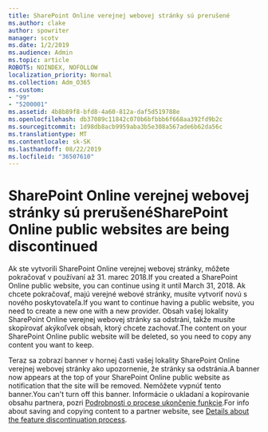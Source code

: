 ```yaml
---
title: SharePoint Online verejnej webovej stránky sú prerušené
ms.author: clake
author: spowriter
manager: scotv
ms.date: 1/2/2019
ms.audience: Admin
ms.topic: article
ROBOTS: NOINDEX, NOFOLLOW
localization_priority: Normal
ms.collection: Adm_O365
ms.custom:
- "99"
- "5200001"
ms.assetid: 4b8b89f8-bfd8-4a60-812a-daf5d519788e
ms.openlocfilehash: db37089c11842c070b6bfbbb6f668aa392fd9b2c
ms.sourcegitcommit: 1d98db8acb9959aba3b5e308a567ade6b62da56c
ms.translationtype: MT
ms.contentlocale: sk-SK
ms.lasthandoff: 08/22/2019
ms.locfileid: "36507610"
---
```

# <a name="sharepoint-online-public-websites-are-being-discontinued"></a><span data-ttu-id="1e319-102">SharePoint Online verejnej webovej stránky sú prerušené</span><span class="sxs-lookup"><span data-stu-id="1e319-102">SharePoint Online public websites are being discontinued</span></span>

<span data-ttu-id="1e319-103">Ak ste vytvorili SharePoint Online verejnej webovej stránky, môžete pokračovať v používaní až 31. marec 2018.</span><span class="sxs-lookup"><span data-stu-id="1e319-103">If you created a SharePoint Online public website, you can continue using it until March 31, 2018.</span></span> <span data-ttu-id="1e319-104">Ak chcete pokračovať, majú verejné webové stránky, musíte vytvoriť novú s nového poskytovateľa.</span><span class="sxs-lookup"><span data-stu-id="1e319-104">If you want to continue having a public website, you need to create a new one with a new provider.</span></span> <span data-ttu-id="1e319-105">Obsah vašej lokality SharePoint Online verejnej webovej stránky sa odstráni, takže musíte skopírovať akýkoľvek obsah, ktorý chcete zachovať.</span><span class="sxs-lookup"><span data-stu-id="1e319-105">The content on your SharePoint Online public website will be deleted, so you need to copy any content you want to keep.</span></span>
  
<span data-ttu-id="1e319-106">Teraz sa zobrazí banner v hornej časti vašej lokality SharePoint Online verejnej webovej stránky ako upozornenie, že stránky sa odstránia.</span><span class="sxs-lookup"><span data-stu-id="1e319-106">A banner now appears at the top of your SharePoint Online public website as notification that the site will be removed.</span></span> <span data-ttu-id="1e319-107">Nemôžete vypnúť tento banner.</span><span class="sxs-lookup"><span data-stu-id="1e319-107">You can't turn off this banner.</span></span> <span data-ttu-id="1e319-108">Informácie o ukladaní a kopírovanie obsahu partnera, pozri [Podrobnosti o procese ukončenie funkcie](https://go.microsoft.com/fwlink/?linkid=866980).</span><span class="sxs-lookup"><span data-stu-id="1e319-108">For info about saving and copying content to a partner website, see [Details about the feature discontinuation process](https://go.microsoft.com/fwlink/?linkid=866980).</span></span>
  